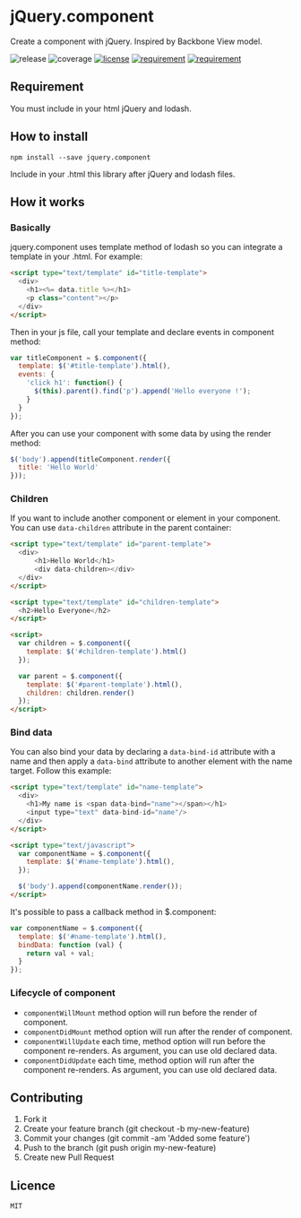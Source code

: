 # jQuery.component

Create a component with jQuery. Inspired by Backbone View model.

![release](https://img.shields.io/badge/release-1.2.5-blue.svg)
![coverage](https://img.shields.io/badge/coverage-70%25-green.svg)
[![license](https://img.shields.io/badge/license-MIT%20License-blue.svg)](https://opensource.org/licenses/MIT)
[![requirement](https://img.shields.io/badge/jquery-required-lightgrey.svg)](https://www.npmjs.com/package/jquery)
[![requirement](https://img.shields.io/badge/lodash-required-lightgrey.svg)](https://www.npmjs.com/package/lodash)

## Requirement
You must include in your html jQuery and lodash.

## How to install
```terminal
npm install --save jquery.component
```
Include in your .html this library after jQuery and lodash files.

## How it works
### Basically
jquery.component uses template method of lodash so you can integrate a template in your .html. For example:
```html
<script type="text/template" id="title-template">
  <div>
    <h1><%= data.title %></h1>
    <p class="content"></p>
  </div>
</script>
```
Then in your js file, call your template and declare events in component method:
```javascript
var titleComponent = $.component({
  template: $('#title-template').html(),
  events: {
    'click h1': function() {
      $(this).parent().find('p').append('Hello everyone !');
    }
  }
});
```
After you can use your component with some data by using the render method:
```javascript
$('body').append(titleComponent.render({
  title: 'Hello World'
}));
```
### Children
If you want to include another component or element in your component. You can use `data-children` attribute in the parent container:
```html
<script type="text/template" id="parent-template">
  <div>
      <h1>Hello World</h1>
      <div data-children></div>
  </div>
</script>

<script type="text/template" id="children-template">
  <h2>Hello Everyone</h2>
</script>

<script>
  var children = $.component({
    template: $('#children-template').html()
  });

  var parent = $.component({
    template: $('#parent-template').html(),
    children: children.render()
  });
</script>
```
### Bind data
You can also bind your data by declaring a `data-bind-id` attribute with a name and then apply a `data-bind` attribute to another element with the name target. Follow this example:
```html
<script type="text/template" id="name-template">
  <div>
    <h1>My name is <span data-bind="name"></span></h1>
    <input type="text" data-bind-id="name"/>
  </div>
</script>

<script type="text/javascript">
  var componentName = $.component({
    template: $('#name-template').html(),
  });

  $('body').append(componentName.render());
</script>
```
It's possible to pass a callback method in $.component:
```javascript
var componentName = $.component({
  template: $('#name-template').html(),
  bindData: function (val) {
    return val + val;
  }
});
```
### Lifecycle of component
- `componentWillMount` method option will run before the render of component.
- `componentDidMount` method option will run after the render of component.
- `componentWillUpdate` each time, method option will run before the component re-renders. As argument, you can use old declared data.
- `componentDidUpdate` each time, method option will run after the component re-renders. As argument, you can use old declared data.

## Contributing
1. Fork it
2. Create your feature branch (git checkout -b my-new-feature)
3. Commit your changes (git commit -am 'Added some feature')
4. Push to the branch (git push origin my-new-feature)
5. Create new Pull Request

## Licence
```
MIT
```
